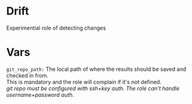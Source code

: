 Drift
=====

Experimential role of detecting changes


Vars
====
`git_repo_path:` The local path of where the results should be saved and checked in from.  
                 This is mandatory and the role will complain if it's not defined.  
                 _git repo must be configured with ssh+key auth. The role can't handle username+password auth_.  
